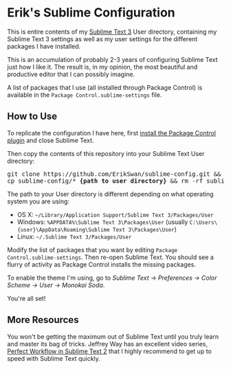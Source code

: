 # Erik's Sublime Configuration
This is entire contents of my [Sublime Text 3](http://www.sublimetext.com) User directory, containing my Sublime Text 3 settings as well as my user settings for the different packages I have installed.

This is an accumulation of probably 2-3 years of configuring Sublime Text just how I like it. The result is, in my opinion, the most beautiful and productive editor that I can possibly imagine.

A list of packages that I use (all installed through Package Control) is available in the `Package Control.sublime-settings` file.

## How to Use
To replicate the configuration I have here, first [install the Package Control plugin](https://packagecontrol.io/installation) and close Sublime Text.

Then copy the contents of this repository into your Sublime Text User directory:

<pre>
git clone https://github.com/ErikSwan/sublime-config.git &amp;&amp; \
cp sublime-config/* <strong>{path to user directory}</strong> &amp;&amp; rm -rf sublime-config
</pre>

The path to your User directory is different depending on what operating system you are using:

* OS X: `~/Library/Application Support/Sublime Text 3/Packages/User`
* Windows: `%APPDATA%\Sublime Text 3\Packages\User` (usually `C:\Users\{user}\AppData\Roaming\Sublime Text 3\Packages\User`)
* Linux: `~/.Sublime Text 3/Packages/User`

Modify the list of packages that you want by editing `Package Control.sublime-settings`. Then re-open Sublime Text. You should see a flurry of activity as Package Control installs the missing packages. 

To enable the theme I'm using, go to *Sublime Text → Preferences → Color Scheme → User → Monokai Soda*. 

You're all set!

## More Resources
You won't be getting the maximum out of Sublime Text until you truly learn and master its bag of tricks. Jeffrey Way has an excellent video series, [Perfect Workflow in Sublime Text 2](https://code.tutsplus.com/courses/perfect-workflow-in-sublime-text-2) that I highly recommend to get up to speed with Sublime Text quickly.

